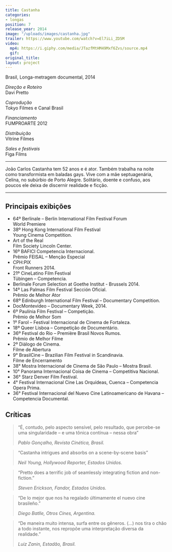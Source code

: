 ```yaml
---
title: Castanha
categories:
- longas
position: 7
release_year: 2014
image: "/uploads/images/castanha.jpg"
trailer: https://www.youtube.com/watch?v=El7iLi_ZD5M
video:
  mp4: https://i.giphy.com/media/JTazfMtHM49Mxf6Zvs/source.mp4
  gif: 
original_title: 
layout: project
---
```


Brasil, Longa-metragem documental, 2014

_Direção e Roteiro_  
Davi Pretto

_Coprodução_  
Tokyo Filmes e Canal Brasil

_Financiamento_  
FUMPROARTE 2012

_Distribuição_  
Vitrine Filmes

_Sales e festivais_  
Figa Films

---

João Carlos Castanha tem 52 anos e é ator. Também trabalha na noite como transformista em baladas gays. Vive com a mãe septuagenária, Celina, no subúrbio de Porto Alegre. Solitário, doente e confuso, aos poucos ele deixa de discernir realidade e ficção.

---

## Principais exibições

- 64º Berlinale – Berlin International Film Festival Forum  
  World Premiere
- 38º Hong Kong International Film Festival  
  Young Cinema Competition.
- Art of the Real  
  Film Society Lincoln Center.
- 16º BAFICI Competencia Internacional.  
  Prêmio FEISAL – Menção Especial
- CPH:PIX  
  Front Runners 2014.
- 21º CineLatino Film Festival  
  Tübingen – Competencia.
- Berlinale Forum Selection at Goethe Institut - Brussels 2014.
- 14º Las Palmas Film Festival Sección Oficial.  
  Prêmio de Melhor Ator
- 68º Edinburgh International Film Festival – Documentary Competition.
- DocMontevideo – Documentary Week, 2014.
- 6º Paulínia Film Festival – Competição.  
  Prêmio de Melhor Som
- 1º Farol – Festival Internacional de Cinema de Fortaleza.
- 18º Queer Lisboa – Competição de Documentário.
- 36º Festival do Rio – Première Brasil Novos Rumos.  
  Prêmio de Melhor Filme
- 2º Diálogo de Cinema.  
  Filme de Abertura
- 9° BrasilCine – Brazilian Film Festival in Scandinavia.  
  Filme de Encerramento
- 38° Mostra Internacional de Cinema de São Paulo – Mostra Brasil.
- 10° Panorama Internacional Coisa de Cinema – Competitiva Nacional.
- 36° Starz Denver Film Festival.
- 4° Festival Internacional Cine Las Orquídeas, Cuenca – Competencia Opera Prima.
- 36° Festival Internacional del Nuevo Cine Latinoamericano de Havana – Competencia Documental.

## Críticas

> “É, contudo, pelo aspecto sensível, pelo resultado, que percebe-se uma singularidade – e uma tônica contínua – nessa obra”
>
> _Pablo Gonçalho, Revista Cinética, Brasil._

> “Castanha intrigues and absorbs on a scene-by-scene basis”
>
> _Neil Young, Hollywood Reporter, Estados Unidos._

> “Pretto does a terrific job of seamlessly integrating fiction and non-fiction.”
>
> _Steven Erickson, Fandor, Estados Unidos._

> “De lo mejor que nos ha regalado últimamente el nuevo cine brasileño.”
>
> _Diego Batlle, Otros Cines, Argentina._

> “De maneira muito intensa, surfa entre os gêneros. (…) nos tira o chão a todo instante, nos repropõe uma interpretação diversa da realidade.”
>
> _Luiz Zanin, Estadão, Brasil._
